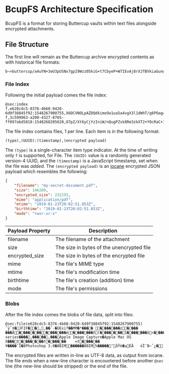 # BcupFS Architecture Specification

BcupFS is a format for storing Buttercup vaults within text files alongside encrypted attachments.

## File Structure

The first line will remain as the Buttercup archive encrypted contents as with historical file formats:

```
b~>buttercup/a4uYN+3eU3pUSNx7gpI9Wzz05kiG+t7CbyeP+W7IEvAj8rXJTBVkiaGungQ/exL+zsMZvsBenI+vqbwwAXBOSJf...
```

### File Index

Following the initial payload comes the file index:

```
@sec:index
f,e628cdc5-8376-4b68-9420-6d9f38845f92:1548267900755,X6OCVNOLpAZDQdkimo9a1ua5a4vgX3l1dWhT/g6POag=$67fa7d1b360a09595cd7711194668cd0$90+35t/I1UCI$4a4e50507abe6a2f5c2c8789cbb216e505d11d17df541a586adf818f98dc9d0a$250000$cbc
f,3c599963-a200-4327-8765-ff097abd5818:1548268205620,O7pZ/Xt6yCjYzIniW/nQugPZsk8Rm3zkXT2+Y0cRaC+1r1Vi0fU9kB1NWWgS4KsL$7f47a379c1d9b1866401aa12d807d0ed$OX8vIpeeCJVH$ed108a05a7ae450557fe2b29c3894659bd72bf65c89f9ceea5dcccdcc637f846$250000$cbc
```

The file index contains files, 1 per line. Each item is in the following format:

```
(type),(UUID):(timestamp),(encrypted payload)
```

The `(type)` is a single-character item type indicator. At the time of writing only `f` is supported, for File. The `(UUID)` value is a randomly generated version-4 UUID, and the `(timestamp)` is a JavaScript timestamp, set when the file was _added_. The `(encrypted payload)` is an [iocane](https://github.com/perry-mitchell/iocane) encrypted JSON payload which resembles the following:

```json
{
    "filename": "my-secret-document.pdf",
    "size": 146209,
    "encrypted_size": 232193,
    "mime": "application/pdf",
    "mtime": "2019-01-23T20:02:51.853Z",
    "birthtime": "2019-01-23T20:02:51.853Z",
    "mode": "rwxr-xr-x"
}
```

| Payload Property      | Description                                   |
|-----------------------|-----------------------------------------------|
| filename              | The filename of the attachment                |
| size                  | The size in bytes of the unencrypted file     |
| encrypted_size        | The size in bytes of the encrypted file       |
| mime                  | The file's MIME type                          |
| mtime                 | The file's modification time                  |
| birthtime             | The file's creation (addition) time           |
| mode                  | The file's permissions                        |

### Blobs

After the file index comes the blobs of file data, split into files:

```
@sec:file(e628cdc5-8376-4b68-9420-6d9f38845f92:1548267900755)
ˇÿˇ‡�JFIF��,,��ˇ·�ÙExif��MM�*����	�������z����
���Ä��������������é�������ñ(�������1�������û<�������≤ái�������¬����Canon�MP190 series����,�����,���Apple Image Capture�Apple Mac OS X���†�������†������	∞†������
¥����ˇÌ�8Photoshop 3.0�8BIM������8BIM%�����‘åŸè�≤ÈÄ	òÏ¯B~ˇ¿�
```

The encrypted files are written in-line as UTF-8 data, as output from iocane. The file ends when a new-line character is encountered before another `@sec` line (the new-line should be stripped) or the end of the file.
